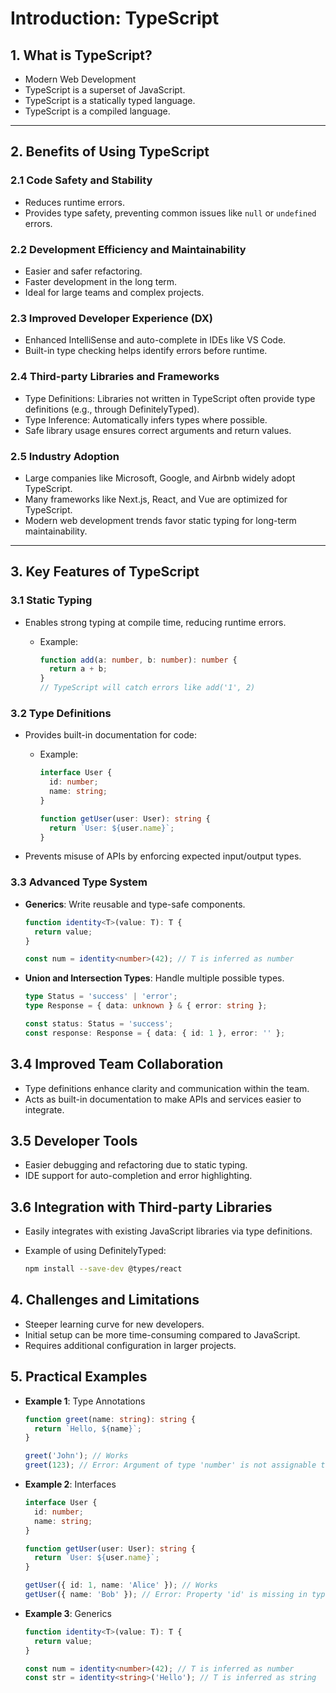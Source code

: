 # **Introduction: TypeScript**

## **1. What is TypeScript?**

- Modern Web Development
- TypeScript is a superset of JavaScript.
- TypeScript is a statically typed language.
- TypeScript is a compiled language.

---

## **2. Benefits of Using TypeScript**

### **2.1 Code Safety and Stability**

- Reduces runtime errors.
- Provides type safety, preventing common issues like `null` or `undefined` errors.

### **2.2 Development Efficiency and Maintainability**

- Easier and safer refactoring.
- Faster development in the long term.
- Ideal for large teams and complex projects.

### **2.3 Improved Developer Experience (DX)**

- Enhanced IntelliSense and auto-complete in IDEs like VS Code.
- Built-in type checking helps identify errors before runtime.

### **2.4 Third-party Libraries and Frameworks**

- Type Definitions: Libraries not written in TypeScript often provide type definitions (e.g., through DefinitelyTyped).
- Type Inference: Automatically infers types where possible.
- Safe library usage ensures correct arguments and return values.

### **2.5 Industry Adoption**

- Large companies like Microsoft, Google, and Airbnb widely adopt TypeScript.
- Many frameworks like Next.js, React, and Vue are optimized for TypeScript.
- Modern web development trends favor static typing for long-term maintainability.

---

## **3. Key Features of TypeScript**

### **3.1 Static Typing**

- Enables strong typing at compile time, reducing runtime errors.

  - Example:

    ```typescript
    function add(a: number, b: number): number {
      return a + b;
    }
    // TypeScript will catch errors like add('1', 2)
    ```

### **3.2 Type Definitions**

- Provides built-in documentation for code:

  - Example:

    ```typescript
    interface User {
      id: number;
      name: string;
    }

    function getUser(user: User): string {
      return `User: ${user.name}`;
    }
    ```

- Prevents misuse of APIs by enforcing expected input/output types.

### **3.3 Advanced Type System**

- **Generics**: Write reusable and type-safe components.

  ```typescript
  function identity<T>(value: T): T {
    return value;
  }

  const num = identity<number>(42); // T is inferred as number
  ```

- **Union and Intersection Types**: Handle multiple possible types.

  ```typescript
  type Status = 'success' | 'error';
  type Response = { data: unknown } & { error: string };

  const status: Status = 'success';
  const response: Response = { data: { id: 1 }, error: '' };
  ```

## **3.4 Improved Team Collaboration**

- Type definitions enhance clarity and communication within the team.
- Acts as built-in documentation to make APIs and services easier to integrate.

## **3.5 Developer Tools**

- Easier debugging and refactoring due to static typing.
- IDE support for auto-completion and error highlighting.

## **3.6 Integration with Third-party Libraries**

- Easily integrates with existing JavaScript libraries via type definitions.
- Example of using DefinitelyTyped:

  ```bash
  npm install --save-dev @types/react
  ```

## **4. Challenges and Limitations**

- Steeper learning curve for new developers.
- Initial setup can be more time-consuming compared to JavaScript.
- Requires additional configuration in larger projects.

## **5. Practical Examples**

- **Example 1**: Type Annotations

  ```typescript
  function greet(name: string): string {
    return `Hello, ${name}`;
  }

  greet('John'); // Works
  greet(123); // Error: Argument of type 'number' is not assignable to parameter of type 'string'.
  ```

- **Example 2**: Interfaces

  ```typescript
  interface User {
    id: number;
    name: string;
  }

  function getUser(user: User): string {
    return `User: ${user.name}`;
  }

  getUser({ id: 1, name: 'Alice' }); // Works
  getUser({ name: 'Bob' }); // Error: Property 'id' is missing in type '{ name: string; }' but required in type 'User'.
  ```

- **Example 3**: Generics

  ```typescript
  function identity<T>(value: T): T {
    return value;
  }

  const num = identity<number>(42); // T is inferred as number
  const str = identity<string>('Hello'); // T is inferred as string
  ```

